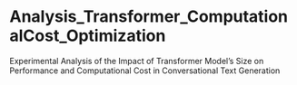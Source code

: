 # Analysis_Transformer_ComputationalCost_Optimization
Experimental Analysis of the Impact of Transformer Model’s Size on Performance and Computational Cost in Conversational Text Generation
